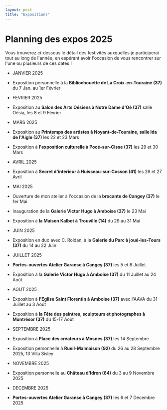 ```yaml
---
layout: post
title: "Expositions"
---
```

# Planning des expos 2025

 Vous trouverez ci-dessous le détail des festivités auxquelles je participerai tout au long de l'année, en espérant avoir l'occasion de vous rencontrer sur l'une ou plusieurs de ces dates !



- JANVIER 2025

- Exposition personnelle à la **Bibliochouette de La Croix-en-Touraine (37)**  du 7 Jan. au 1er Février 

  

- FEVRIER 2025

- Exposition au **Salon des Arts Oésiens à Notre Dame d'Oé (37)** salle Oésia, les 8 et 9 Février 

  

- MARS 2025

- Exposition au **Printemps des artistes à Noyant-de-Touraine, salle Ida de l'Aigle (37)** les 22 et 23 Mars 

- Exposition à  **l'exposition culturelle à Pocé-sur-Cisse  (37)** les 29 et 30 Mars 

  

- AVRIL 2025

- Exposition à **Secret d'intérieur à Huisseau-sur-Cosson (41)** les 26 et 27 Avril 

  

- MAI 2025

- Ouverture de mon atelier à l'occasion de la **brocante de Cangey (37)** le 1er Mai 

- Inauguration de la **Galerie Victor Hugo à Amboise (37)** le 23 Mai

- Exposition à **la Maison Kalbot à Trouville (14)** du 29 au 31 Mai 

  

- JUIN 2025

- Exposition en duo avec C. Roldan, à la **Galerie du Parc à joué-les-Tours (37)** du 14 au 22 Juin 

  

- JUILLET 2025

- **Portes-ouvertes Atelier Garanse à Cangey (37)** les 5 et 6 Juillet 

- Exposition à la **Galerie Victor Hugo à Amboise (37)** du 11 Juillet au 24 Août 

  

- AOUT 2025

- Exposition à **l'Eglise Saint Florentin à Amboise (37)** avec l'AAVA du 31 Juillet au 3 Août 

- Exposition à **la Fête des peintres, sculpteurs et photographes à Montrésor (37)**  du 15-17 Août 

  

- SEPTEMBRE 2025

- Exposition à **Place des créateurs à Mosnes (37)**  les 14 Septembre 

- Exposition personnelle à **Rueil-Malmaison (92)** du 26 au 28 Septembre 2025, 13 Villa Sisley

  

- NOVEMBRE 2025

- Exposition personnelle au **Château d'Idron (64)** du 3 au 9 Novembre 2025

  

- DECEMBRE 2025

- **Portes-ouvertes Atelier Garanse à Cangey (37)**  les 6 et 7 Décembre 2025

  

  

  

  